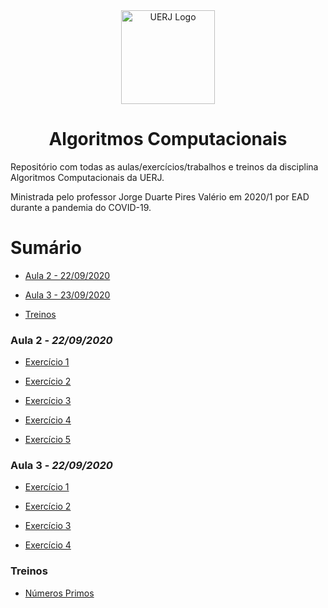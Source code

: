 

<div align="center">
<img src="https://www.uerj.br/wp-content/uploads/2018/02/logomarca-uerj.png" width="150" alt="UERJ Logo" />
<h1>Algoritmos Computacionais</h1>
</div>

Repositório com todas as aulas/exercícios/trabalhos e treinos da disciplina Algoritmos Computacionais da UERJ.

Ministrada pelo professor Jorge Duarte Pires Valério em 2020/1 por EAD durante a pandemia do COVID-19.



# Sumário

- [Aula 2 - 22/09/2020](#aula-2---22092020)

- [Aula 3 - 23/09/2020](#aula-3---23092020)

- [Treinos](#Treinos)



### Aula 2 - *22/09/2020*

- [Exercício 1](https://github.com/pitroldev/uerj-algoritmos-computacionais/blob/master/Aulas/Aula%202/Exercicio_1.py)

- [Exercício 2](https://github.com/pitroldev/uerj-algoritmos-computacionais/blob/master/Aulas/Aula%202/Exercicio_2.py)

- [Exercício 3](https://github.com/pitroldev/uerj-algoritmos-computacionais/blob/master/Aulas/Aula%202/Exercicio_3.py)

- [Exercício 4](https://github.com/pitroldev/uerj-algoritmos-computacionais/blob/master/Aulas/Aula%202/Exercicio_4.py)

- [Exercício 5](https://github.com/pitroldev/uerj-algoritmos-computacionais/blob/master/Aulas/Aula%202/Exercicio_5.py)



### Aula 3 - *22/09/2020*

- [Exercício 1](https://github.com/pitroldev/uerj-algoritmos-computacionais/blob/master/Aulas/Aula%203/Exercicio_1.py)

- [Exercício 2](https://github.com/pitroldev/uerj-algoritmos-computacionais/blob/master/Aulas/Aula%203/Exercicio_2.py)

- [Exercício 3](https://github.com/pitroldev/uerj-algoritmos-computacionais/blob/master/Aulas/Aula%203/Exercicio_3.py)

- [Exercício 4](https://github.com/pitroldev/uerj-algoritmos-computacionais/blob/master/Aulas/Aula%203/Exercicio_4.py)



### Treinos

- [Números Primos](blob/master/Treinos/Primos.py)
